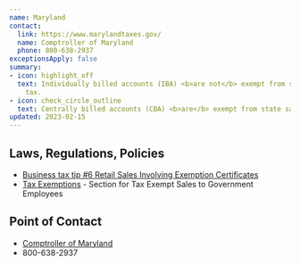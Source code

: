 ```yaml
---
name: Maryland
contact:
  link: https://www.marylandtaxes.gov/
  name: Comptroller of Maryland
  phone: 800-638-2937
exceptionsApply: false
summary:
- icon: highlight_off
  text: Individually billed accounts (IBA) <b>are not</b> exempt from state sales
    tax.
- icon: check_circle_outline
  text: Centrally billed accounts (CBA) <b>are</b> exempt from state sales tax.
updated: 2023-02-15
---
```


## Laws, Regulations, Policies

* [Business tax tip #6 Retail Sales Involving Exemption Certificates](https://www.marylandtaxes.gov/forms/Business_Tax_Tips/bustip6.pdf)
* [Tax Exemptions](https://www.marylandtaxes.gov/business/sales-use/tax-exemptions/) - Section for Tax Exempt Sales to Government Employees

## Point of Contact
- [Comptroller of Maryland](https://www.marylandtaxes.gov/)
- 800-638-2937